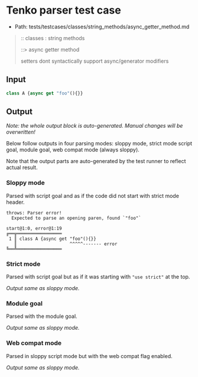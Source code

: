# Tenko parser test case

- Path: tests/testcases/classes/string_methods/async_getter_method.md

> :: classes : string methods
>
> ::> async getter method
>
> setters dont syntactically support async/generator modifiers

## Input

`````js
class A {async get "foo"(){}}
`````

## Output

_Note: the whole output block is auto-generated. Manual changes will be overwritten!_

Below follow outputs in four parsing modes: sloppy mode, strict mode script goal, module goal, web compat mode (always sloppy).

Note that the output parts are auto-generated by the test runner to reflect actual result.

### Sloppy mode

Parsed with script goal and as if the code did not start with strict mode header.

`````
throws: Parser error!
  Expected to parse an opening paren, found `"foo"`

start@1:0, error@1:19
╔══╦═════════════════
 1 ║ class A {async get "foo"(){}}
   ║                    ^^^^^------- error
╚══╩═════════════════

`````

### Strict mode

Parsed with script goal but as if it was starting with `"use strict"` at the top.

_Output same as sloppy mode._

### Module goal

Parsed with the module goal.

_Output same as sloppy mode._

### Web compat mode

Parsed in sloppy script mode but with the web compat flag enabled.

_Output same as sloppy mode._
